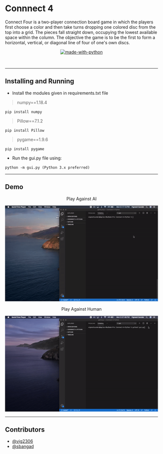 # Connnect 4
Connect Four is a two-player connection board game in which the players first choose a color and then take turns dropping one colored disc from the top into a grid. The pieces fall straight down, occupying the lowest available space within the column. The objective the game is to be the first to form a horizontal, vertical, or diagonal line of four of one's own discs.

<div align="center">

[![made-with-python](https://forthebadge.com/images/badges/made-with-python.svg)](https://www.python.org/)

<br>

</div>

------------------------------------------
## Installing and Running

* Install the modules given in requirements.txt file
> numpy==1.18.4
```
pip install numpy
```
> Pillow==7.1.2
```
pip install Pillow
```
> pygame==1.9.6
```
pip install pygame
```
* Run the gui.py file using:
```
python -m gui.py (Python 3.x preferred)
```
------------------------------------------
## Demo

<div align = "center">

Play Against AI

![](demo/ai.gif)

Play Against Human

![](demo/player.gif)


</div>

------------------------------------------
## Contributors

* [@vig2306](https://github.com/vig2306)
* [@sbangad](https://github.com/sbangad)



